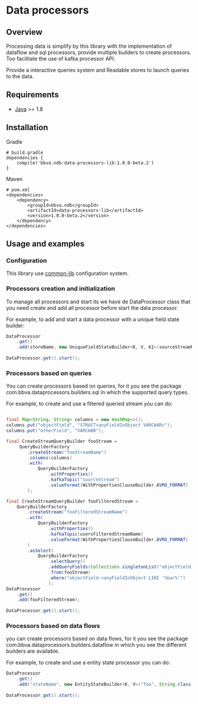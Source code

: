 Data processors
==================

## Overview

Processing data is simplify by this library with the implementation of dataflow and sql processors, provide multiple builders to create processors. Too facilitate the use of kafka processor API.

Provide a interactive queries system and Readable stores to launch queries to the data.

## Requirements

* [Java](https://www.java.com) >= 1.8

## Installation

Gradle
```text/plain
# build.gradle
dependencies {
	compile('bbva.ndb:data-processors-lib:1.0.0-beta.2')
}
```

Maven
```text/plain
# pom.xml
<dependencies>
    <dependency>
        <groupId>bbva.ndb</groupId>
        <artifactId>data-processors-lib</artifactId>
        <version>1.0.0-beta.2</version>
    </dependency>
</dependencies>
```


## Usage and examples

### Configuration

This library use [common-lib](../archer-common-lib/README.md) configuration system.

### Processors creation and initialization

To manage all processors and start its we have de DataProcessor class that you need create and add all processor before start the data processor.

For example, to add and start a data processor with a unique field state builder:
```java
DataProcessor
    .get()
    .add(storeName, new UniqueFieldStateBuilder<K, V, K1>(sourceStreamName, fieldPath, keyClass, resultKeyClass));
 
DataProcessor.get().start();
``` 

### Processors based on queries

You can create processors based on queries, for it you see the package com.bbva.dataprocessors.builders.sql in which the supported query types.

For example, to create and use a filtered queried stream you can do:
```java

final Map<String, String> columns = new HashMap<>();
columns.put("objectField", "STRUCT<anyFieldInObject VARCHAR>");
columns.put("otherField", "VARCHAR");

final CreateStreamQueryBuilder fooStream =
     QueryBuilderFactory
        .createStream("fooStreamName")
        .columns(columns)
        .with(
            QueryBuilderFactory
                .withProperties()
                .kafkaTopic("sourceStream")
                .valueFormat(WithPropertiesClauseBuilder.AVRO_FORMAT)
        );

final CreateStreamQueryBuilder fooFilteredStream =
    QueryBuilderFactory
        .createStream("fooFilteredStreamName")
        .with(
            QueryBuilderFactory
                .withProperties()
                .kafkaTopic(usersFilteredStreamName)
                .valueFormat(WithPropertiesClauseBuilder.AVRO_FORMAT)
        )
        .asSelect(
            QueryBuilderFactory
                .selectQuery()
                .addQueryFields(Collections.singletonList("objectField->anyFieldInObject as anyField"))
                .from(fooStream)
                .where("objectField->anyFieldInObject LIKE '%bar%'")
                );
DataProcessor
    .get()
    .add(fooFilteredStream);
 
DataProcessor.get().start();
``` 

### Processors based on data flows

you can create processors based on data flows, for it you see the package com.bbva.dataprocessors.builders.dataflow in which you see the different builders are available.

For example, to create and use a entity state processor you can do:
```java
DataProcessor
    .get()
    .add("stateName", new EntityStateBuilder<K, V>("foo", String.class));
 
DataProcessor.get().start();
``` 

